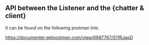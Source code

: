 ## API between the Listener and the {chatter & client}

It can be found on the following postman link:

https://documenter.getpostman.com/view/6887767/S11RJaqD
